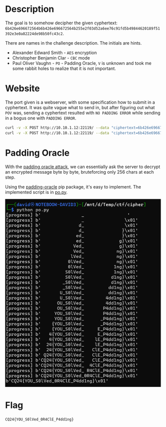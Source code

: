 # Description

The goal is to somehow decipher the given cyphertext: `6b426e696672564b6b426e696672564b255e2f03d52a6ee76c91fd5b49844620189f51392e3e0a82224de98b50fc43c2`.

There are names in the challenge description. The initials are hints.

* Alexander Edward Smith - `AES` encryption
* Christopher Benjamin Clar - `CBC` mode
* Paul Oliver Vaughn - `PO` - Padding Oracle, `V` is unknown and took me some rabbit holes to realize that it is not important.


# Website

The port given is a webserver, with some specification how to submit in a cyphertext. It was quite vague what to send in, but after figuring out what `POV` was, sending a cyphertext resulted with `NO PADDING ERROR` while sending in a bogus one with `PADDING ERROR`.

```bash
curl -v -X POST http://10.10.1.12:22119/ --data "ciphertext=6b426e696672564b6b426e696672564b255e2f03d52a6ee76c91fd5b49844620189f51392e3e0a82224de98b50fc43c2"
curl -v -X POST http://10.10.1.12:22119/ --data "ciphertext=6b426e696672564b6b426e696672564b255e2f03d52a6ee76c91fd5b49844620189f51392e3e0a82224de98b50fc43c1"
```

# Padding Oracle

With the [padding oracle attack](https://en.wikipedia.org/wiki/Padding_oracle_attack), we can essentially ask the server to decrypt an encrypted message byte by byte, bruteforcing only 256 chars at each step.

Using the [padding-oracle](https://pypi.org/project/padding-oracle/) pip package, it's easy to implement. The implemented script is in [po.py](workdir/po.py).

![](screenshots/1.png)

# Flag
`CQ24{YOU_S0lVed_0R4ClE_P4dd1ng}`